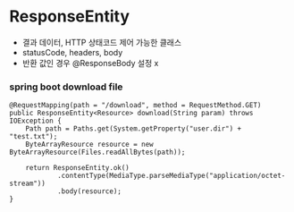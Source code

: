 # ResponseEntity

- 결과 데이터, HTTP 상태코드 제어 가능한 클래스
- statusCode, headers, body
- 반환 값인 경우 @ResponseBody 설정 x

### spring boot download file
````
@RequestMapping(path = "/download", method = RequestMethod.GET)
public ResponseEntity<Resource> download(String param) throws IOException {
    Path path = Paths.get(System.getProperty("user.dir") + "test.txt");
    ByteArrayResource resource = new ByteArrayResource(Files.readAllBytes(path));

    return ResponseEntity.ok()
            .contentType(MediaType.parseMediaType("application/octet-stream"))
            .body(resource);
}
````